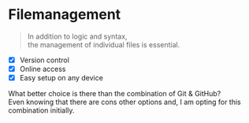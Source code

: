 # Filemanagement

> In addition to logic and syntax,  
the management of individual files is essential.  

- [X] Version control
- [X] Online access
- [X] Easy setup on any device

What better choice is there than the combination of Git & GitHub?  
Even knowing that there are cons other options and, I am opting for this combination initially.  
